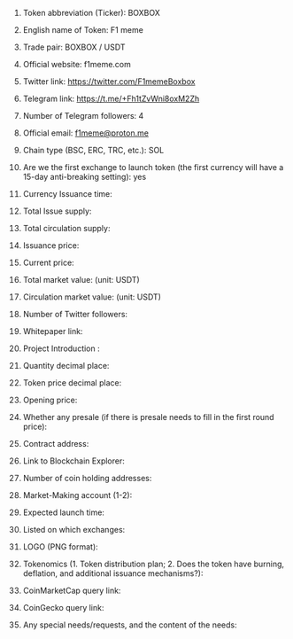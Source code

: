 
 1. Token abbreviation (Ticker): BOXBOX
2. English name of Token:  F1 meme
3. Trade pair:  BOXBOX / USDT
11. Official website:  f1meme.com
12. Twitter link:  https://twitter.com/F1memeBoxbox 
14. Telegram link:  https://t.me/+Fh1tZvWni8oxM2Zh
15. Number of Telegram followers: 4
17. Official email: f1meme@proton.me
23. Chain type (BSC, ERC, TRC, etc.): SOL
28. Are we the first exchange to launch token (the first currency will have a 15-day anti-breaking setting): yes




4. Currency Issuance time:  
5. Total Issue supply:  
6. Total circulation supply:
7. Issuance price:
8. Current price:
9. Total market value: (unit: USDT) 
10. Circulation market value: (unit: USDT) 
13. Number of Twitter followers: 
16. Whitepaper link:
18. Project Introduction :
19. Quantity decimal place: 
20. Token price decimal place:
21. Opening price:
22. Whether any presale (if there is presale needs to fill in the first round price): 
24. Contract address: 
25. Link to Blockchain Explorer: 
26. Number of coin holding addresses: 
27. Market-Making account (1-2):
29. Expected launch time:
30. Listed on which exchanges: 
31. LOGO (PNG format): 
32. Tokenomics (1. Token distribution plan; 2. Does the token have burning, deflation, and additional issuance mechanisms?): 
33. CoinMarketCap query link: 
34. CoinGecko query link: 
35. Any special needs/requests, and the content of the needs:
